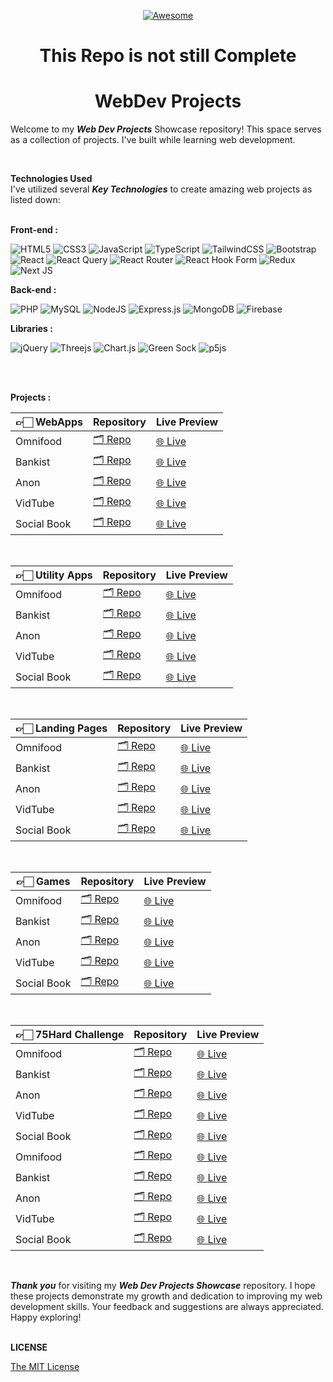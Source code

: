 <div align="center">

[![Awesome](https://awesome.re/badge.svg)](https://awesome.re)
# This Repo is not still Complete <br />
# WebDev Projects

</div>

Welcome to my **_Web Dev Projects_** Showcase repository! This space serves as a collection of projects. I've built while learning web development.

<br />

**Technologies Used** <br />
I've utilized several **_Key Technologies_** to create amazing web projects as listed down:
<br />
<br />

<b>Front-end :</b> <br />

![HTML5](https://img.shields.io/badge/HTML5-%23E34F26.svg?style=flate-badge&logo=html5&logoColor=white) ![CSS3](https://img.shields.io/badge/CSS3-%231572B6.svg?style=flate-badge&logo=css3&logoColor=white) ![JavaScript](https://img.shields.io/badge/JavaScript-%23323330.svg?style=flate-badge&logo=javascript&logoColor=%23F7DF1E) ![TypeScript](https://img.shields.io/badge/TypeScript-%23007ACC.svg?style=flat-badge&logo=typescript&logoColor=white)
![TailwindCSS](https://img.shields.io/badge/Tailwind_CSS-%2338B2AC.svg?style=flat-badge&logo=tailwind-css&logoColor=white) ![Bootstrap](https://img.shields.io/badge/Bootstrap-%238511FA.svg?style=flat-badge&logo=bootstrap&logoColor=white)
![React](https://img.shields.io/badge/React.js-%2320232a.svg?style=flat-badge&logo=react&logoColor=%2361DAFB) ![React Query](https://img.shields.io/badge/-React%20Query-FF4154?style=flat-badge&logo=react%20query&logoColor=white) ![React Router](https://img.shields.io/badge/React_Router-CA4245?style=flat-badge&logo=react-router&logoColor=white) ![React Hook Form](https://img.shields.io/badge/React%20Hook%20Form-%23EC5990.svg?style=flat-badge&logo=reacthookform&logoColor=white) ![Redux](https://img.shields.io/badge/Redux-%23593d88.svg?style=flat-badge&logo=redux&logoColor=white) ![Next JS](https://img.shields.io/badge/Next.js-black?style=flat-badge&logo=next.js&logoColor=white)
<br />

<b>Back-end :</b> <br />

![PHP](https://img.shields.io/badge/php-%23777BB4.svg?style=flat-badge&logo=php&logoColor=white)
![MySQL](https://img.shields.io/badge/MySQL-%2300f.svg?style=flate-badge&logo=mysql&logoColor=white)
![NodeJS](https://img.shields.io/badge/Node.js-6DA55F?style=flat-badge&logo=node.js&logoColor=white)
![Express.js](https://img.shields.io/badge/Express.js-%23404d59.svg?style=flat-badge&logo=express&logoColor=%2361DAFB)
![MongoDB](https://img.shields.io/badge/MongoDB-%234ea94b.svg?style=flat-badge&logo=mongodb&logoColor=white)
![Firebase](https://img.shields.io/badge/Firebase-ffca28?style=flate-badge&logo=firebase&logoColor=black)
<br />

<b>Libraries :</b> <br />

![jQuery](https://img.shields.io/badge/JQuery-%230769AD.svg?style=flat-badge&logo=jquery&logoColor=white) ![Threejs](https://img.shields.io/badge/Three.js-black?style=flat-badge&logo=three.js&logoColor=white) ![Chart.js](https://img.shields.io/badge/Chart.js-F5788D.svg?style=flat-badge&logo=chart.js&logoColor=white)
![Green Sock](https://img.shields.io/badge/Green%20Sock%20Animation-black?style=flat-badge&logo=greensock&logoColor=green) ![p5js](https://img.shields.io/badge/P5.js-ED225D?style=flat-badge&logo=p5.js&logoColor=FFFFFF)

<br />
<br />

<b>Projects :</b> <br />

| 👉🏻 WebApps  | Repository                                           | Live Preview                        |
| ----------- | ---------------------------------------------------- | ----------------------------------- |
| Omnifood    | [🗂 Repo](https://github.com/tailwindcss/tailwindcss) | [🌐 Live](https://tailwindcss.com)  |
| Bankist     | [🗂 Repo](https://github.com/twbs/bootstrap)          | [🌐 Live](https://getbootstrap.com) |
| Anon        | [🗂 Repo](https://github.com/twbs/bootstrap)          | [🌐 Live](https://getbootstrap.com) |
| VidTube     | [🗂 Repo](https://github.com/twbs/bootstrap)          | [🌐 Live](https://getbootstrap.com) |
| Social Book | [🗂 Repo](https://github.com/twbs/bootstrap)          | [🌐 Live](https://getbootstrap.com) |

<br />

| 👉🏻 Utility Apps | Repository                                           | Live Preview                        |
| --------------- | ---------------------------------------------------- | ----------------------------------- |
| Omnifood        | [🗂 Repo](https://github.com/tailwindcss/tailwindcss) | [🌐 Live](https://tailwindcss.com)  |
| Bankist         | [🗂 Repo](https://github.com/twbs/bootstrap)          | [🌐 Live](https://getbootstrap.com) |
| Anon            | [🗂 Repo](https://github.com/twbs/bootstrap)          | [🌐 Live](https://getbootstrap.com) |
| VidTube         | [🗂 Repo](https://github.com/twbs/bootstrap)          | [🌐 Live](https://getbootstrap.com) |
| Social Book     | [🗂 Repo](https://github.com/twbs/bootstrap)          | [🌐 Live](https://getbootstrap.com) |

<br />

| 👉🏻 Landing Pages | Repository                                           | Live Preview                        |
| ---------------- | ---------------------------------------------------- | ----------------------------------- |
| Omnifood         | [🗂 Repo](https://github.com/tailwindcss/tailwindcss) | [🌐 Live](https://tailwindcss.com)  |
| Bankist          | [🗂 Repo](https://github.com/twbs/bootstrap)          | [🌐 Live](https://getbootstrap.com) |
| Anon             | [🗂 Repo](https://github.com/twbs/bootstrap)          | [🌐 Live](https://getbootstrap.com) |
| VidTube          | [🗂 Repo](https://github.com/twbs/bootstrap)          | [🌐 Live](https://getbootstrap.com) |
| Social Book      | [🗂 Repo](https://github.com/twbs/bootstrap)          | [🌐 Live](https://getbootstrap.com) |

<br />

| 👉🏻 Games    | Repository                                           | Live Preview                        |
| ----------- | ---------------------------------------------------- | ----------------------------------- |
| Omnifood    | [🗂 Repo](https://github.com/tailwindcss/tailwindcss) | [🌐 Live](https://tailwindcss.com)  |
| Bankist     | [🗂 Repo](https://github.com/twbs/bootstrap)          | [🌐 Live](https://getbootstrap.com) |
| Anon        | [🗂 Repo](https://github.com/twbs/bootstrap)          | [🌐 Live](https://getbootstrap.com) |
| VidTube     | [🗂 Repo](https://github.com/twbs/bootstrap)          | [🌐 Live](https://getbootstrap.com) |
| Social Book | [🗂 Repo](https://github.com/twbs/bootstrap)          | [🌐 Live](https://getbootstrap.com) |

<br />

| 👉🏻 75Hard Challenge  | Repository                                           | Live Preview                        |
| ----------- | ---------------------------------------------------- | ----------------------------------- |
| Omnifood    | [🗂 Repo](https://github.com/tailwindcss/tailwindcss) | [🌐 Live](https://tailwindcss.com)  |
| Bankist     | [🗂 Repo](https://github.com/twbs/bootstrap)          | [🌐 Live](https://getbootstrap.com) |
| Anon        | [🗂 Repo](https://github.com/twbs/bootstrap)          | [🌐 Live](https://getbootstrap.com) |
| VidTube     | [🗂 Repo](https://github.com/twbs/bootstrap)          | [🌐 Live](https://getbootstrap.com) |
| Social Book | [🗂 Repo](https://github.com/twbs/bootstrap)          | [🌐 Live](https://getbootstrap.com) |
| Omnifood    | [🗂 Repo](https://github.com/tailwindcss/tailwindcss) | [🌐 Live](https://tailwindcss.com)  |
| Bankist     | [🗂 Repo](https://github.com/twbs/bootstrap)          | [🌐 Live](https://getbootstrap.com) |
| Anon        | [🗂 Repo](https://github.com/twbs/bootstrap)          | [🌐 Live](https://getbootstrap.com) |
| VidTube     | [🗂 Repo](https://github.com/twbs/bootstrap)          | [🌐 Live](https://getbootstrap.com) |
| Social Book | [🗂 Repo](https://github.com/twbs/bootstrap)          | [🌐 Live](https://getbootstrap.com) |

<br />

**_Thank you_** for visiting my **_Web Dev Projects Showcase_** repository. I hope these projects demonstrate my growth and dedication to improving my web development skills. Your feedback and suggestions are always appreciated. Happy exploring!
<br />
<br />

**LICENSE**

[The MIT License](./LICENSE)
